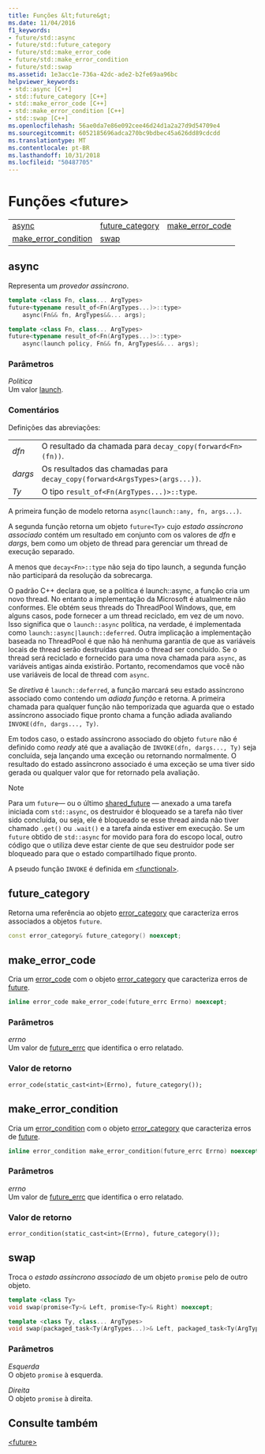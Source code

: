 ```yaml
---
title: Funções &lt;future&gt;
ms.date: 11/04/2016
f1_keywords:
- future/std::async
- future/std::future_category
- future/std::make_error_code
- future/std::make_error_condition
- future/std::swap
ms.assetid: 1e3acc1e-736a-42dc-ade2-b2fe69aa96bc
helpviewer_keywords:
- std::async [C++]
- std::future_category [C++]
- std::make_error_code [C++]
- std::make_error_condition [C++]
- std::swap [C++]
ms.openlocfilehash: 56ae0da7e86e092cee46d24d1a2a27d9d54709e4
ms.sourcegitcommit: 6052185696adca270bc9bdbec45a626dd89cdcdd
ms.translationtype: MT
ms.contentlocale: pt-BR
ms.lasthandoff: 10/31/2018
ms.locfileid: "50487705"
---
```

# <a name="ltfuturegt-functions"></a>Funções &lt;future&gt;

||||
|-|-|-|
|[async](#async)|[future_category](#future_category)|[make_error_code](#make_error_code)|
|[make_error_condition](#make_error_condition)|[swap](#swap)|

## <a name="async"></a>  async

Representa um *provedor assíncrono*.

```cpp
template <class Fn, class... ArgTypes>
future<typename result_of<Fn(ArgTypes...)>::type>
    async(Fn&& fn, ArgTypes&&... args);

template <class Fn, class... ArgTypes>
future<typename result_of<Fn(ArgTypes...)>::type>
    async(launch policy, Fn&& fn, ArgTypes&&... args);
```

### <a name="parameters"></a>Parâmetros

*Política*<br/>
Um valor [launch](../standard-library/future-enums.md#launch).

### <a name="remarks"></a>Comentários

Definições das abreviações:

|||
|-|-|
|*dfn*|O resultado da chamada para `decay_copy(forward<Fn>(fn))`.|
|*dargs*|Os resultados das chamadas para `decay_copy(forward<ArgsTypes>(args...))`.|
|*Ty*|O tipo `result_of<Fn(ArgTypes...)>::type`.|

A primeira função de modelo retorna `async(launch::any, fn, args...)`.

A segunda função retorna um objeto `future<Ty>` cujo *estado assíncrono associado* contém um resultado em conjunto com os valores de *dfn* e *dargs*, bem como um objeto de thread para gerenciar um thread de execução separado.

A menos que `decay<Fn>::type` não seja do tipo launch, a segunda função não participará da resolução da sobrecarga.

O padrão C++ declara que, se a política é launch::async, a função cria um novo thread. No entanto a implementação da Microsoft é atualmente não conformes. Ele obtém seus threads do ThreadPool Windows, que, em alguns casos, pode fornecer a um thread reciclado, em vez de um novo. Isso significa que o `launch::async` política, na verdade, é implementada como `launch::async|launch::deferred`.  Outra implicação a implementação baseada no ThreadPool é que não há nenhuma garantia de que as variáveis locais de thread serão destruídas quando o thread ser concluído. Se o thread será reciclado e fornecido para uma nova chamada para `async`, as variáveis antigas ainda existirão. Portanto, recomendamos que você não use variáveis de local de thread com `async`.

Se *diretiva* é `launch::deferred`, a função marcará seu estado assíncrono associado como contendo um *adiada função* e retorna. A primeira chamada para qualquer função não temporizada que aguarda que o estado assíncrono associado fique pronto chama a função adiada avaliando `INVOKE(dfn, dargs..., Ty)`.

Em todos caso, o estado assíncrono associado do objeto `future` não é definido como *ready* até que a avaliação de `INVOKE(dfn, dargs..., Ty)` seja concluída, seja lançando uma exceção ou retornando normalmente. O resultado do estado assíncrono associado é uma exceção se uma tiver sido gerada ou qualquer valor que for retornado pela avaliação.

> [!NOTE]
> Para um `future`— ou o último [shared_future](../standard-library/shared-future-class.md) — anexado a uma tarefa iniciada com `std::async`, os destruidor é bloqueado se a tarefa não tiver sido concluída, ou seja, ele é bloqueado se esse thread ainda não tiver chamado `.get()` ou `.wait()` e a tarefa ainda estiver em execução. Se um `future` obtido de `std::async` for movido para fora do escopo local, outro código que o utiliza deve estar ciente de que seu destruidor pode ser bloqueado para que o estado compartilhado fique pronto.

A pseudo função `INVOKE` é definida em [\<functional>](../standard-library/functional.md).

## <a name="future_category"></a>  future_category

Retorna uma referência ao objeto [error_category](../standard-library/error-category-class.md) que caracteriza erros associados a objetos `future`.

```cpp
const error_category& future_category() noexcept;
```

## <a name="make_error_code"></a>  make_error_code

Cria um [error_code](../standard-library/error-code-class.md) com o objeto [error_category](../standard-library/error-category-class.md) que caracteriza erros de [future](../standard-library/future-class.md).

```cpp
inline error_code make_error_code(future_errc Errno) noexcept;
```

### <a name="parameters"></a>Parâmetros

*errno*<br/>
Um valor de [future_errc](../standard-library/future-enums.md#future_errc) que identifica o erro relatado.

### <a name="return-value"></a>Valor de retorno

`error_code(static_cast<int>(Errno), future_category());`

## <a name="make_error_condition"></a>  make_error_condition

Cria um [error_condition](../standard-library/error-condition-class.md) com o objeto [error_category](../standard-library/error-category-class.md) que caracteriza erros de [future](../standard-library/future-class.md).

```cpp
inline error_condition make_error_condition(future_errc Errno) noexcept;
```

### <a name="parameters"></a>Parâmetros

*errno*<br/>
Um valor de [future_errc](../standard-library/future-enums.md#future_errc) que identifica o erro relatado.

### <a name="return-value"></a>Valor de retorno

`error_condition(static_cast<int>(Errno), future_category());`

## <a name="swap"></a>  swap

Troca o *estado assíncrono associado* de um objeto `promise` pelo de outro objeto.

```cpp
template <class Ty>
void swap(promise<Ty>& Left, promise<Ty>& Right) noexcept;

template <class Ty, class... ArgTypes>
void swap(packaged_task<Ty(ArgTypes...)>& Left, packaged_task<Ty(ArgTypes...)>& Right) noexcept;
```

### <a name="parameters"></a>Parâmetros

*Esquerda*<br/>
O objeto `promise` à esquerda.

*Direita*<br/>
O objeto `promise` à direita.

## <a name="see-also"></a>Consulte também

[\<future>](../standard-library/future.md)<br/>
